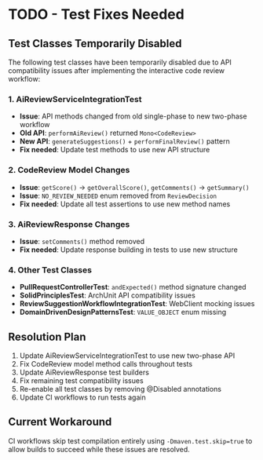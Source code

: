 # TODO - Test Fixes Needed

## Test Classes Temporarily Disabled

The following test classes have been temporarily disabled due to API compatibility issues after implementing the interactive code review workflow:

### 1. AiReviewServiceIntegrationTest
- **Issue**: API methods changed from old single-phase to new two-phase workflow
- **Old API**: `performAiReview()` returned `Mono<CodeReview>` 
- **New API**: `generateSuggestions()` + `performFinalReview()` pattern
- **Fix needed**: Update test methods to use new API structure

### 2. CodeReview Model Changes
- **Issue**: `getScore()` → `getOverallScore()`, `getComments()` → `getSummary()`
- **Issue**: `NO_REVIEW_NEEDED` enum removed from `ReviewDecision`
- **Fix needed**: Update all test assertions to use new method names

### 3. AiReviewResponse Changes  
- **Issue**: `setComments()` method removed
- **Fix needed**: Update response building in tests to use new structure

### 4. Other Test Classes
- **PullRequestControllerTest**: `andExpected()` method signature changed
- **SolidPrinciplesTest**: ArchUnit API compatibility issues  
- **ReviewSuggestionWorkflowIntegrationTest**: WebClient mocking issues
- **DomainDrivenDesignPatternsTest**: `VALUE_OBJECT` enum missing

## Resolution Plan

1. Update AiReviewServiceIntegrationTest to use new two-phase API
2. Fix CodeReview model method calls throughout tests
3. Update AiReviewResponse test builders
4. Fix remaining test compatibility issues
5. Re-enable all test classes by removing @Disabled annotations
6. Update CI workflows to run tests again

## Current Workaround

CI workflows skip test compilation entirely using `-Dmaven.test.skip=true` to allow builds to succeed while these issues are resolved.